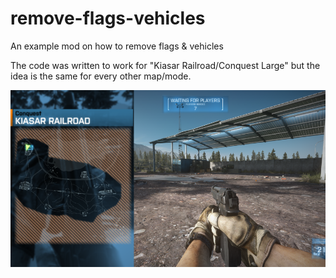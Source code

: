 # remove-flags-vehicles

An example mod on how to remove flags & vehicles

The code was written to work for "Kiasar Railroad/Conquest Large" but the idea is the same for every other map/mode.

![](assets/no-flags-vehicles.png)

